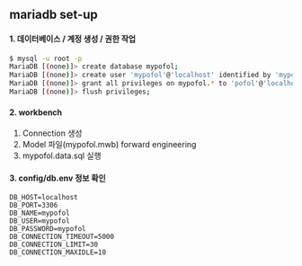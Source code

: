 ## mariadb set-up

#### 1. 데이터베이스 / 계정 생성 / 권한 작업
```sh
$ mysql -u root -p
MariaDB [(none)]> create database mypofol;
MariaDB [(none)]> create user 'mypofol'@'localhost' identified by 'mypofol';
MariaDB [(none)]> grant all privileges on mypofol.* to 'pofol'@'localhost';
MariaDB [(none)]> flush privileges;
```

#### 2. workbench
1. Connection 생성
2. Model 파일(mypofol.mwb) forward engineering
3. mypofol.data.sql 실행

#### 3. config/db.env 정보 확인
```env
DB_HOST=localhost
DB_PORT=3306
DB_NAME=mypofol
DB_USER=mypofol
DB_PASSWORD=mypofol
DB_CONNECTION_TIMEOUT=5000
DB_CONNECTION_LIMIT=30
DB_CONNECTION_MAXIDLE=10
```

